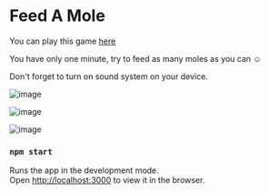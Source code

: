 # Feed A Mole

You can play this game [here](https://kogayirina.github.io/feed-a-mole/)

You have only one minute, try to feed as many moles as you can ☺️

Don't forget to turn on sound system on your device.

![image](https://user-images.githubusercontent.com/63745301/181228961-526fec41-362c-40aa-a150-a6504cc1790d.png)

![image](https://user-images.githubusercontent.com/63745301/181228406-994fa751-7f45-4f48-9e91-06ff0c59738d.png)

![image](https://user-images.githubusercontent.com/63745301/181229244-aaedd9ef-f228-425d-845b-2174bd08d6e5.png)


### `npm start`

Runs the app in the development mode.\
Open [http://localhost:3000](http://localhost:3000) to view it in the browser.
